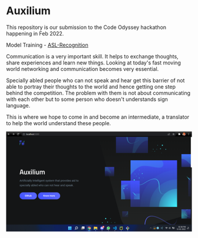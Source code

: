 # Auxilium

This repository is our submission to the Code Odyssey hackathon happening in Feb 2022. 

Model Training - [ASL-Recognition](https://github.com/Hrushi11/Frigus-Neurons_Auxilium/blob/main/American_Sign_Language_Recognition.ipynb)

Communication is a very important skill. It helps to exchange thoughts, share experiences and learn new things. Looking at today's 
fast moving world networking and communication becomes very essential.

Specially abled people who can not speak and hear get this barrier of not able to portray their thoughts to the world and hence getting one step behind 
the competition. The problem with them is not about communicating with each other but to some person who doesn't understands sign language.

This is where we hope to come in and become an intermediate, a translator to help the world understand these people.

![IMG](https://github.com/Hrushi11/Frigus-Neurons_Auxilium/blob/main/assets/Auxilium.png?raw=true)
